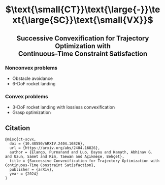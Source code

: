 <h1 align="center">$\text{\small{CT}}\text{\large{-}}\text{\large{SC}}\text{\small{VX}}$</h1>

<h2 align="center">Successive Convexification for Trajectory Optimization with<br>Continuous-Time Constraint Satisfaction</h1>

### Nonconvex problems
- Obstacle avoidance
- 6-DoF rocket landing

### Convex problems
- 3-DoF rocket landing with lossless convexification
- Grasp optimization

## Citation

```
@misc{ct-scvx,
  doi = {10.48550/ARXIV.2404.16826},
  url = {https://arxiv.org/abs/2404.16826},
  author = {Elango, Purnanand and Luo, Dayou and Kamath, Abhinav G. and Uzun, Samet and Kim, Taewan and Açıkmeşe, Behçet},
  title = {Successive Convexification for Trajectory Optimization with Continuous-Time Constraint Satisfaction},
  publisher = {arXiv},
  year = {2024}
}
```
